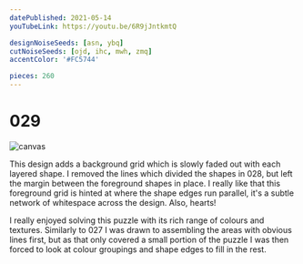 ```yaml
---
datePublished: 2021-05-14
youTubeLink: https://youtu.be/6R9jJntkmtQ

designNoiseSeeds: [asn, ybq]
cutNoiseSeeds: [ojd, ihc, mwh, zmq]
accentColor: '#FC5744'

pieces: 260
---
```


# 029

![canvas](https://res.cloudinary.com/abstract-puzzles/image/upload/w_2000/029_asn-ybq_ojd-ihc-mwh-zmq?raw=true)

This design adds a background grid which is slowly faded out with each layered shape. I removed the lines which divided the shapes in 028, but left the margin between the foreground shapes in place. I really like that this foreground grid is hinted at where the shape edges run parallel, it's a subtle network of whitespace across the design. Also, hearts!

I really enjoyed solving this puzzle with its rich range of colours and textures. Similarly to 027 I was drawn to assembling the areas with obvious lines first, but as that only covered a small portion of the puzzle I was then forced to look at colour groupings and shape edges to fill in the rest.
